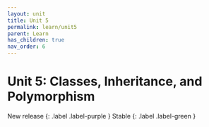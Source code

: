 ```yaml
---
layout: unit
title: Unit 5
permalink: learn/unit5
parent: Learn
has_children: true
nav_order: 6
---
```


# Unit 5: Classes, Inheritance, and Polymorphism

<!-- prettier-ignore-start -->

New release
{: .label .label-purple }
Stable
{: .label .label-green }

<!-- prettier-ignore-end -->
